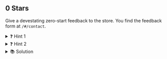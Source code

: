 ## 0 Stars

Give a devestating zero-start feedback to the store. You find the feedback form at `/#/contact`.

<details>
  <summary>❓ Hint 1</summary>
Can you enable the button with the developer tools?

</details>

<details>
  <summary>❓ Hint 2</summary>
There is another way: Use ZAP to find the reuqest and replay it with a 0 value.
    
</details>

<details>
  <summary>📚 Solution</summary>
Here is the solution...
</details>


